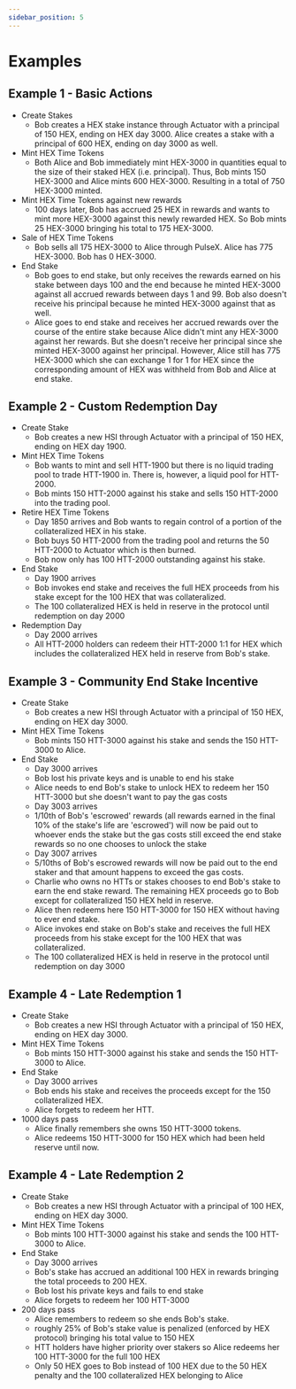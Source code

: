 ```yaml
---
sidebar_position: 5
---
```


# Examples

## Example 1 - Basic Actions
- Create Stakes
  - Bob creates a HEX stake instance through Actuator with a principal of 150 HEX, ending on HEX day 3000. Alice creates a stake with a principal of 600 HEX, ending on day 3000 as well.
- Mint HEX Time Tokens
  - Both Alice and Bob immediately mint HEX-3000 in quantities equal to the size of their staked HEX (i.e. principal). Thus, Bob mints 150 HEX-3000 and Alice mints 600 HEX-3000. Resulting in a total of 750 HEX-3000 minted.
- Mint HEX Time Tokens against new rewards
  - 100 days later, Bob has accrued 25 HEX in rewards and wants to mint more HEX-3000 against this newly rewarded HEX. So Bob mints 25 HEX-3000 bringing his total to 175 HEX-3000.
- Sale of HEX Time Tokens
  - Bob sells all 175 HEX-3000 to Alice through PulseX. Alice has 775 HEX-3000. Bob has 0 HEX-3000. 
- End Stake
  - Bob goes to end stake, but only receives the rewards earned on his stake between days 100 and the end because he minted HEX-3000 against all accrued rewards between days 1 and 99. Bob also doesn't receive his principal because he minted HEX-3000 against that as well.
  - Alice goes to end stake and receives her accrued rewards over the course of the entire stake because Alice didn't mint any HEX-3000 against her rewards. But she doesn't receive her principal since she minted HEX-3000 against her principal. However, Alice still has 775 HEX-3000 which she can exchange 1 for 1 for HEX since the corresponding amount of HEX was withheld from Bob and Alice at end stake.

## Example 2 - Custom Redemption Day
- Create Stake
  - Bob creates a new HSI through Actuator with a principal of 150 HEX, ending on HEX day 1900. 
- Mint HEX Time Tokens
  - Bob wants to mint and sell HTT-1900 but there is no liquid trading pool to trade HTT-1900 in. There is, however, a liquid pool for HTT-2000.
  - Bob mints 150 HTT-2000 against his stake and sells 150 HTT-2000 into the trading pool.
- Retire HEX Time Tokens
  - Day 1850 arrives and Bob wants to regain control of a portion of the collateralized HEX in his stake.
  - Bob buys 50 HTT-2000 from the trading pool and returns the 50 HTT-2000 to Actuator which is then burned. 
  - Bob now only has 100 HTT-2000 outstanding against his stake.
- End Stake
  - Day 1900 arrives
  - Bob invokes end stake and receives the full HEX proceeds from his stake except for the 100 HEX that was collateralized. 
  - The 100 collateralized HEX is held in reserve in the protocol until redemption on day 2000
- Redemption Day
  - Day 2000 arrives
  - All HTT-2000 holders can redeem their HTT-2000 1:1 for HEX which includes the collateralized HEX held in reserve from Bob's stake. 

## Example 3 - Community End Stake Incentive
- Create Stake
  - Bob creates a new HSI through Actuator with a principal of 150 HEX, ending on HEX day 3000. 
- Mint HEX Time Tokens
  - Bob mints 150 HTT-3000 against his stake and sends the 150 HTT-3000 to Alice.
- End Stake
  - Day 3000 arrives
  - Bob lost his private keys and is unable to end his stake
  - Alice needs to end Bob's stake to unlock HEX to redeem her 150 HTT-3000 but she doesn't want to pay the gas costs
  - Day 3003 arrives
  - 1/10th of Bob's 'escrowed' rewards (all rewards earned in the final 10% of the stake's life are 'escrowed') will now be paid out to whoever ends the stake but the gas costs still exceed the end stake rewards so no one chooses to unlock the stake
  - Day 3007 arrives
  - 5/10ths of Bob's escrowed rewards will now be paid out to the end staker and that amount happens to exceed the gas costs. 
  - Charlie who owns no HTTs or stakes chooses to end Bob's stake to earn the end stake reward. The remaining HEX proceeds go to Bob except for collateralized 150 HEX held in reserve. 
  - Alice then redeems here 150 HTT-3000 for 150 HEX without having to ever end stake. 
  - Alice invokes end stake on Bob's stake and receives the full HEX proceeds from his stake except for the 100 HEX that was collateralized. 
  - The 100 collateralized HEX is held in reserve in the protocol until redemption on day 3000

## Example 4 - Late Redemption 1
- Create Stake
  - Bob creates a new HSI through Actuator with a principal of 150 HEX, ending on HEX day 3000. 
- Mint HEX Time Tokens
  - Bob mints 150 HTT-3000 against his stake and sends the 150 HTT-3000 to Alice.
- End Stake
  - Day 3000 arrives
  - Bob ends his stake and receives the proceeds except for the 150 collateralized HEX.
  - Alice forgets to redeem her HTT.
- 1000 days pass
  - Alice finally remembers she owns 150 HTT-3000 tokens.
  - Alice redeems 150 HTT-3000 for 150 HEX which had been held reserve until now. 

## Example 4 - Late Redemption 2
- Create Stake
  - Bob creates a new HSI through Actuator with a principal of 100 HEX, ending on HEX day 3000. 
- Mint HEX Time Tokens
  - Bob mints 100 HTT-3000 against his stake and sends the 100 HTT-3000 to Alice.
- End Stake
  - Day 3000 arrives
  - Bob's stake has accrued an additional 100 HEX in rewards bringing the total proceeds to 200 HEX.
  - Bob lost his private keys and fails to end stake 
  - Alice forgets to redeem her 100 HTT-3000 
- 200 days pass
  - Alice remembers to redeem so she ends Bob's stake.
  - roughly 25% of Bob's stake value is penalized (enforced by HEX protocol) bringing his total value to 150 HEX
  - HTT holders have higher priority over stakers so Alice redeems her 100 HTT-3000 for the full 100 HEX
  - Only 50 HEX goes to Bob instead of 100 HEX due to the 50 HEX penalty and the 100 collateralized HEX belonging to Alice

